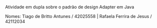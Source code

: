 Atividade em dupla sobre o padrão de design Adapter em Java

Nomes: Tiago de Britto Antunes / 42025558  |  Rafaela Ferrira de Jesus / 42112034
